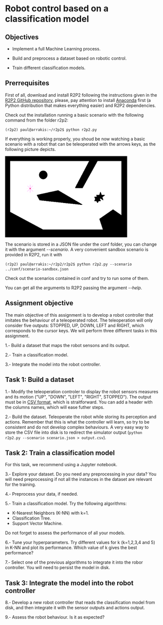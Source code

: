 # Robot control based on a classification model

## Objectives

* Implement a full Machine Learning process.

* Build and preprocess a dataset based on robotic control.

* Train different classification models.


## Prerrequisites

First of all, download and install R2P2 following the instructions given in the [R2P2 GitHub repository](https://github.com/ISG-UAH/r2p2), please, pay attention to install [Anaconda](https://www.anaconda.com/distribution/) first (a Python distribution that makes everything easier) and R2P2 dependencies. 

Check out the installation running a basic scenario with the following command from the folder r2p2:

```
(r2p2) paul@arrakis:~/r2p2$ python r2p2.py
```

If everything is working properly, you shoud be now watching a basic scenario with a robot that can be teleoperated with the arrows keys, as the following picture depicts.

<img align="center" src="r2p2-stage.png" width="400">

The scenario is stored in a JSON file under the conf folder, you can change it with the argument *--scenario*. A very convenient sandbox scenario is provided in R2P2, run it with

```
(r2p2) paul@arrakis:~/r2p2/r2p2$ python r2p2.py --scenario ../conf/scenario-sandbox.json
```
Check out the scenarios contained in conf and try to run some of them.

You can get all the arguments to R2P2 passing the argument *--help*.

## Assignment objective

The main objective of this assignment is to develop a robot controller that imitates the behaviour of a teleoperated robot. The teleoperation will only consider five outputs: STOPPED, UP, DOWN, LEFT and RIGHT, which corresponds to the cursor keys. We will perform three different tasks in this assignment.

1.- Build a dataset that maps the robot sensons and its output.

2.- Train a classification model.

3.- Integrate the model into the robot controller.

## Task 1: Build a dataset

1.- Modify the teleoperation controler to display the robot sensors measures and its motion ("UP", "DOWN", "LEFT", "RIGHT", STOPPED"). The output must be in [CSV format](https://en.wikipedia.org/wiki/Comma-separated_values), which is straitforward. You can add a header with the columns names, which will ease futher steps.

2.- Build the dataset. Teleoperate the robot while storing its perception and actions. Remember that this is what the controller will learn, so try to be consistent and do not develop complex behaviours. A very easy way to store the CSV file into disk is to redirect the simulator output (```python r2p2.py --scenario scenario.json > output.csv```).

## Task 2: Train a classification model

For this task, we recommend using a Jupyter notebook.

3.- Explore your dataset. Do you need any preprocessing in your data? You will need preprocessing if not all the instances in the dataset are relevant for the training.

4.- Preprocess your data, if needed.

5.- Train a classification model. Try the following algorithms:
  - K-Nearest Neighbors (K-NN) with k=1.
  - Classification Tree.
  - Support Vector Machine.

Do not forget to assess the performance of all your models.

6.- Tune your hyperparameters. Try different values for k (k=1,2,3,4 and 5) in K-NN and plot its performance. Which value of k gives the best performance?

7.- Select one of the previous algorithms to integrate it into the robor controller. You will need to persist the model in disk.

## Task 3: Integrate the model into the robot controller

8.- Develop a new robot controller that reads the classification model from disk, and then integrate it with the sensor outputs and actions output.

9.- Assess the robot behaviour. Is it as expected?
